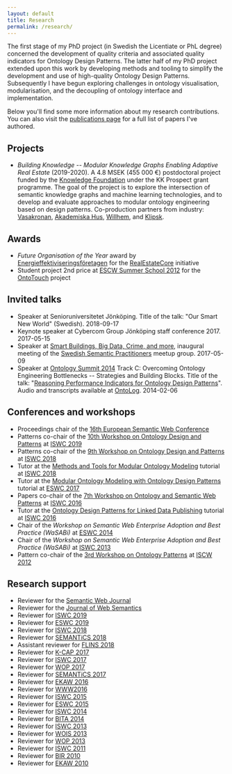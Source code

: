 ```yaml
---
layout: default
title: Research
permalink: /research/
---
```


The first stage of my PhD project (in Swedish the Licentiate or PhL degree) concerned the development of quality criteria and associated quality indicators for Ontology Design Patterns. The latter half of my PhD project extended upon this work by developing methods and tooling to simplify the development and use of high-quality Ontology Design Patterns. Subsequently I have begun exploring challenges in ontology visualisation, modularisation, and the decoupling of ontology interface and implementation.

Below you'll find some more information about my research contributions. You can also visit the [publications page](/publications/) for a full list of papers I've authored.

## Projects
* *Building Knowledge -- Modular Knowledge Graphs Enabling Adaptive Real Estate* (2019-2020). A 4.8 MSEK (455 000 €) postdoctoral project funded by the [Knowledge Foundation](http://www.kks.se/) under the KK Prospect grant programme. The goal of the project is to explore the intersection of semantic knowledge graphs and machine learning technologies, and to develop and evaluate approaches to modular ontology engineering based on design patterns. Co-production partners from industry: [Vasakronan](https://vasakronan.se/), [Akademiska Hus](https://www.akademiskahus.se/), [Willhem](https://willhem.se/), and [Klipsk](https://klipsk.io/).

## Awards
* *Future Organisation of the Year* award by [Energieffektiviseringsföretagen](https://www.eef.se/) for the [RealEstateCore](https://www.realestatecore.io/) initiative
* Student project 2nd price at [ESCW Summer School 2012](http://summerschool2012.eswc-conferences.org/) for the [OntoTouch](http://www.ontotouch.com/) project

## Invited talks
* Speaker at Senioruniversitetet Jönköping. Title of the talk: "Our Smart New World" (Swedish). 2018-09-17
* Keynote speaker at Cybercom Group Jönköping staff conference 2017. 2017-05-15
* Speaker at [Smart Buildings, Big Data, Crime, and more](https://www.meetup.com/Swedish-Semantic-Practitioners/events/239452159/), inaugural meeting of the [Swedish Semantic Practitioners](https://www.meetup.com/Swedish-Semantic-Practitioners/) meetup group. 2017-05-09
* Speaker at [Ontology Summit 2014](http://ontolog.cim3.net/cgi-bin/wiki.pl?OntologySummit2014) Track C: Overcoming Ontology Engineering Bottlenecks -- Strategies and Building Blocks. Title of the talk: "[Reasoning Performance Indicators for Ontology Design Patterns](http://ontolog.cim3.net/file/work/OntologySummit2014/2014-02-06_OntologySummit2014_Overcoming-Ontology-Engineering-Bottlenecks-1/OntologySummit2014_ODP-Reasoning-Indicators--KarlHammar_20140206.pdf)". Audio and transcripts available at [OntoLog](http://ontolog.cim3.net/cgi-bin/wiki.pl?ConferenceCall_2014_02_06). 2014-02-06

## Conferences and workshops
* Proceedings chair of the [16th European Semantic Web Conference](https://2019.eswc-conferences.org/)
* Patterns co-chair of the [10th Workshop on Ontology Design and Patterns](http://ontologydesignpatterns.org/wiki/WOP:2019) at [ISWC 2019](http://iswc2019.semanticweb.org/)
* Patterns co-chair of the [9th Workshop on Ontology Design and Patterns](http://ontologydesignpatterns.org/wiki/WOP:2018) at [ISWC 2018](http://iswc2018.semanticweb.org/)
* Tutor at the [Methods and Tools for Modular Ontology Modeling](http://ontologydesignpatterns.org/wiki/Training:Tutorial:_Methods_and_Tools_for_Modular_Ontology_Modeling) tutorial at [ISWC 2018](http://iswc2018.semanticweb.org/)
* Tutor at the [Modular Ontology Modeling with Ontology Design Patterns](http://ontologydesignpatterns.org/wiki/Training:Tutorial:_Modular_Ontology_Modeling_with_Ontology_Design_Patterns_at_ESWC2017) tutorial at [ESWC 2017](https://2017.eswc-conferences.org)
* Papers co-chair of the [7th Workshop on Ontology and Semantic Web Patterns](http://ontologydesignpatterns.org/wiki/WOP:2016) at [ISWC 2016](http://iswc2016.semanticweb.org/)
* Tutor at the [Ontology Design Patterns for Linked Data Publishing](http://ontologydesignpatterns.org/wiki/Training:Ontology_Design_Patterns_for_Linked_Data_Publishing_at_ISWC_2016) tutorial at [ISWC 2016](http://iswc2016.semanticweb.org/)
* Chair of the *Workshop on Semantic Web Enterprise Adoption and Best Practice (WaSABi)* at [ESWC 2014](http://2014.eswc-conferences.org/)
* Chair of the *Workshop on Semantic Web Enterprise Adoption and Best Practice (WaSABi)* at [ISWC 2013](http://iswc2013.semanticweb.org/)
* Pattern co-chair of the [3rd Workshop on Ontology Patterns](http://ontologydesignpatterns.org/wiki/WOP:2012) at [ISCW 2012](http://iswc2012.semanticweb.org/)

## Research support

* Reviewer for the [Semantic Web Journal](http://www.semantic-web-journal.net/)
* Reviewer for the [Journal of Web Semantics](https://www.journals.elsevier.com/journal-of-web-semantics)
* Reviewer for [ISWC 2019](https://iswc2019.semanticweb.org/)
* Reviewer for [ESWC 2019](https://2019.eswc-conferences.org/)
* Reviewer for [ISWC 2018](https://iswc2018.semanticweb.org)
* Reviewer for [SEMANTiCS 2018](https://2018.semantics.cc/)
* Assistant reviewer for [FLINS 2018](http://scm.ulster.ac.uk/FLINS2018/)
* Reviewer for [K-CAP 2017](http://k-cap2017.org)
* Reviewer for [ISWC 2017](https://iswc2017.semanticweb.org)
* Reviewer for [WOP 2017](http://ontologydesignpatterns.org/wiki/WOP:2017)
* Reviewer for [SEMANTiCS 2017](https://2017.semantics.cc)
* Reviewer for [EKAW 2016](http://ekaw2016.cs.unibo.it/)
* Reviewer for [WWW2016](http://www2016.ca/)
* Reviewer for [ISWC 2015](http://iswc2015.semanticweb.org/)
* Reviewer for [ESWC 2015](http://2015.eswc-conferences.org/)
* Reviewer for [ISWC 2014](http://iswc2014.semanticweb.org/)
* Reviewer for [BITA 2014](http://bis.kie.ue.poznan.pl/17th_bis/wscfp.php?ws=bita2014)
* Reviewer for [ISWC 2013](http://iswc2013.semanticweb.org/)
* Reviewer for [WOIS 2013](http://www.informatik.uni-rostock.de/wois2013.html)
* Reviewer for [WOP 2013](http://ontologydesignpatterns.org/wiki/WOP:2013)
* Reviewer for [ISWC 2011](http://iswc2012.semanticweb.org/)
* Reviewer for [BIR 2010](http://bir2010.uni-rostock.de/)
* Reviewer for [EKAW 2010](http://ekaw2010.inesc-id.pt/)
